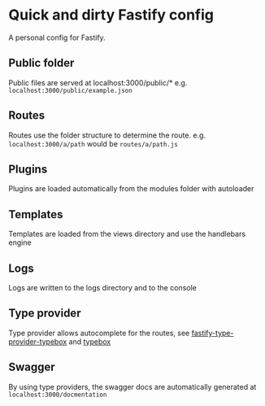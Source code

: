 # Quick and dirty Fastify config

A personal config for Fastify.

## Public folder

Public files are served at localhost:3000/public/* e.g. `localhost:3000/public/example.json`

## Routes

Routes use the folder structure to determine the route. e.g. `localhost:3000/a/path` would be `routes/a/path.js`

## Plugins

Plugins are loaded automatically from the modules folder with autoloader

## Templates

Templates are loaded from the views directory and use the handlebars engine

## Logs

Logs are written to the logs directory and to the console

## Type provider

Type provider allows autocomplete for the routes, see [fastify-type-provider-typebox](https://github.com/fastify/fastify-type-provider-typebox) and [typebox](https://github.com/sinclairzx81/typebox)

## Swagger

By using type providers, the swagger docs are automatically generated at `localhost:3000/docmentation`
